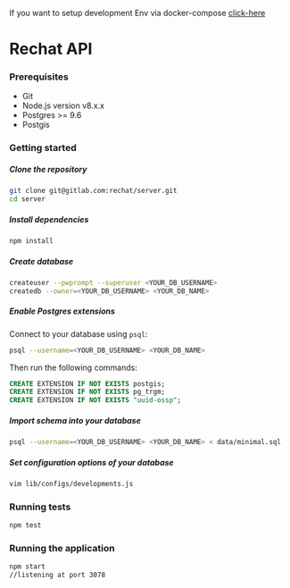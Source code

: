 If you want to setup development Env via docker-compose [click-here](./README.DOCKERIZE.md)    


# Rechat API

### Prerequisites

+ Git
+ Node.js version v8.x.x
+ Postgres >= 9.6
+ Postgis

### Getting started

##### Clone the repository

```bash
git clone git@gitlab.com:rechat/server.git
cd server
```

##### Install dependencies

```bash
npm install
```

##### Create database

```bash
createuser --pwprompt --superuser <YOUR_DB_USERNAME>
createdb --owner=<YOUR_DB_USERNAME> <YOUR_DB_NAME>
```

##### Enable Postgres extensions

Connect to your database using `psql`:

```bash
psql --username=<YOUR_DB_USERNAME> <YOUR_DB_NAME>
```

Then run the following commands:

```sql
CREATE EXTENSION IF NOT EXISTS postgis;
CREATE EXTENSION IF NOT EXISTS pg_trgm;
CREATE EXTENSION IF NOT EXISTS "uuid-ossp";
```

##### Import schema into your database

```bash
psql --username=<YOUR_DB_USERNAME> <YOUR_DB_NAME> < data/minimal.sql
```

##### Set configuration options of your database

```bash
vim lib/configs/developments.js
```

### Running tests
```bash
npm test
```

### Running the application
```bash
npm start
//listening at port 3078
```